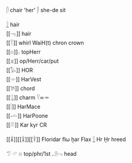 𓋴 chair 'her' 𓋴 she-de sit  

[𓎛](𓎛)  hair  
[[𓁸]] hair  
[[𓎝]] whirl WaiH(t) chron crown  
[[𓁶]]𓊪 topHerr  
[[𓁷]] op/Herr/car/put  
[[𓅃]] HOR  
[[𓎲]] HarVest  
[[𓌗]] chord  
[[𓊮]] charm 𓎃⋍𓎂  
[[𓍛]] HarMace  
[[𓌡]] HarPoone  
[[𓌨]] Kar kyr CR  

[[𓇈]][[𓇇]][[𓇉]] Floridar flω ḫar Flax [𓎛](𓎛) Hr Ḫr hreed  

𓅿 𓃿 𓁶 top/phr/1st 𓄂𓏏𓏤 head  